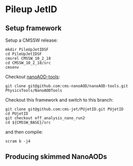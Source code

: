 # Pileup JetID


## Setup framework

Setup a CMSSW release:
```
mkdir PileUpJetIDSF
cd PileUpJetIDSF
cmsrel CMSSW_10_2_18
cd CMSSW_10_2_18/src
cmsenv
```
Checkout [nanoAOD-tools](https://github.com/cms-nanoAOD/nanoAOD-tools):
```
git clone git@github.com:cms-nanoAOD/nanoAOD-tools.git PhysicsTools/NanoAODTools
```
Checkout this framework and switch to this branch:
```
git clone git@github.com:cms-jet/PUjetID.git PUjetID
cd PUjetID
git checkout eff_analysis_nano_run2
cd ${CMSSW_BASE}/src
```
and then compile:
```
scram b -j4
```

## Producing skimmed NanoAODs

